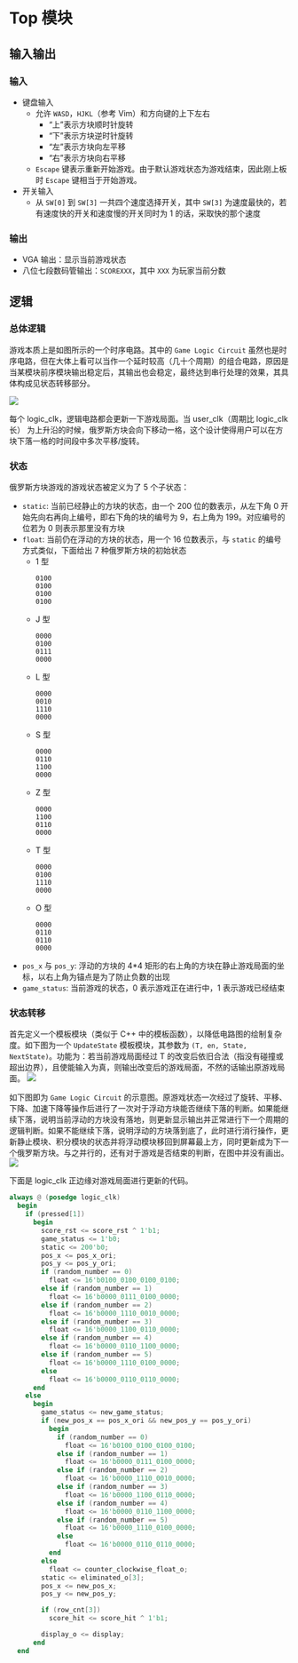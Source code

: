 # Top 模块

## 输入输出

### 输入

* 键盘输入
  * 允许 `WASD`，`HJKL`（参考 Vim）和方向键的上下左右
    * “上”表示方块顺时针旋转
    * “下”表示方块逆时针旋转
    * “左”表示方块向左平移
    * “右”表示方块向右平移
  * `Escape` 键表示重新开始游戏。由于默认游戏状态为游戏结束，因此刚上板时 `Escape` 键相当于开始游戏。
* 开关输入
  * 从 `SW[0]` 到 `SW[3]` 一共四个速度选择开关，其中 `SW[3]` 为速度最快的，若有速度快的开关和速度慢的开关同时为 1 的话，采取快的那个速度

### 输出

* VGA 输出：显示当前游戏状态
* 八位七段数码管输出：`SCOREXXX`，其中 `XXX` 为玩家当前分数

## 逻辑

### 总体逻辑

游戏本质上是如图所示的一个时序电路。其中的 `Game Logic Circuit` 虽然也是时序电路，但在大体上看可以当作一个延时较高（几十个周期）的组合电路，原因是当某模块前序模块输出稳定后，其输出也会稳定，最终达到串行处理的效果，其具体构成见状态转移部分。

![](img/top-Page-1.svg)

每个 logic_clk，逻辑电路都会更新一下游戏局面。当 user_clk（周期比 logic_clk 长） 为上升沿的时候，俄罗斯方块会向下移动一格，这个设计使得用户可以在方块下落一格的时间段中多次平移/旋转。

### 状态

俄罗斯方块游戏的游戏状态被定义为了 5 个子状态：
* `static`: 当前已经静止的方块的状态，由一个 200 位的数表示，从左下角 0 开始先向右再向上编号，即右下角的块的编号为 9，右上角为 199。对应编号的位若为 0 则表示那里没有方块
* `float`: 当前仍在浮动的方块的状态，用一个 16 位数表示，与 `static` 的编号方式类似，下面给出 7 种俄罗斯方块的初始状态
  * 1 型
    ```
    0100
    0100
    0100
    0100
    ```
  * J 型
    ```
    0000
    0100
    0111
    0000
    ```
  * L 型
    ```
    0000
    0010
    1110
    0000
    ```
  * S 型
    ```
    0000
    0110
    1100
    0000
    ```
  * Z 型
    ```
    0000
    1100
    0110
    0000
    ```
  * T 型
    ```
    0000
    0100
    1110
    0000
    ```
  * O 型
    ```
    0000
    0110
    0110
    0000
    ```
* `pos_x` 与 `pos_y`: 浮动的方块的 4*4 矩形的右上角的方块在静止游戏局面的坐标，以右上角为锚点是为了防止负数的出现
* `game_status`: 当前游戏的状态，0 表示游戏正在进行中，1 表示游戏已经结束

### 状态转移

首先定义一个模板模块（类似于 C++ 中的模板函数），以降低电路图的绘制复杂度。如下图为一个 `UpdateState` 模板模块，其参数为 `(T, en, State, NextState)`。功能为：若当前游戏局面经过 T 的改变后依旧合法（指没有碰撞或超出边界），且使能输入为真，则输出改变后的游戏局面，不然的话输出原游戏局面。
![](img/top-Page-2.svg)

如下图即为 `Game Logic Circuit` 的示意图。原游戏状态一次经过了旋转、平移、下降、加速下降等操作后进行了一次对于浮动方块能否继续下落的判断。如果能继续下落，说明当前浮动的方块没有落地，则更新显示输出并正常进行下一个周期的逻辑判断。如果不能继续下落，说明浮动的方块落到底了，此时进行消行操作，更新静止模块、积分模块的状态并将浮动模块移回到屏幕最上方，同时更新成为下一个俄罗斯方块。与之并行的，还有对于游戏是否结束的判断，在图中并没有画出。
![](img/top-Page-final.svg)

下面是 logic_clk 正边缘对游戏局面进行更新的代码。

``` verilog
always @ (posedge logic_clk)
  begin
    if (pressed[1])
      begin
        score_rst <= score_rst ^ 1'b1;
        game_status <= 1'b0;
        static <= 200'b0;
        pos_x <= pos_x_ori;
        pos_y <= pos_y_ori;
        if (random_number == 0)
          float <= 16'b0100_0100_0100_0100;
        else if (random_number == 1)
          float <= 16'b0000_0111_0100_0000;
        else if (random_number == 2)
          float <= 16'b0000_1110_0010_0000;
        else if (random_number == 3)
          float <= 16'b0000_1100_0110_0000;
        else if (random_number == 4)
          float <= 16'b0000_0110_1100_0000;
        else if (random_number == 5)
          float <= 16'b0000_1110_0100_0000;
        else
          float <= 16'b0000_0110_0110_0000;
      end
    else
      begin
        game_status <= new_game_status;
        if (new_pos_x == pos_x_ori && new_pos_y == pos_y_ori)
          begin
            if (random_number == 0)
              float <= 16'b0100_0100_0100_0100;
            else if (random_number == 1)
              float <= 16'b0000_0111_0100_0000;
            else if (random_number == 2)
              float <= 16'b0000_1110_0010_0000;
            else if (random_number == 3)
              float <= 16'b0000_1100_0110_0000;
            else if (random_number == 4)
              float <= 16'b0000_0110_1100_0000;
            else if (random_number == 5)
              float <= 16'b0000_1110_0100_0000;
            else
              float <= 16'b0000_0110_0110_0000;
          end
        else
          float <= counter_clockwise_float_o;
        static <= eliminated_o[3];
        pos_x <= new_pos_x;
        pos_y <= new_pos_y;

        if (row_cnt[3])
          score_hit <= score_hit ^ 1'b1;

        display_o <= display;
      end
  end
```
